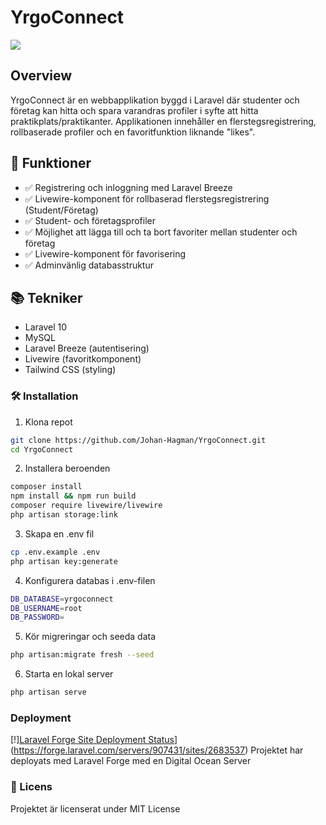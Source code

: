 # YrgoConnect

![](https://media0.giphy.com/media/v1.Y2lkPTc5MGI3NjExbWdiYW51anhuamF3enRwM3c5N3lucnA0dzVycHdtZXQxYWYzZm5xNyZlcD12MV9pbnRlcm5hbF9naWZfYnlfaWQmY3Q9Zw/lJqkyOEt8OtpQls9F7/giphy.gif)

## Overview
YrgoConnect är en webbapplikation byggd i Laravel där studenter och företag kan hitta och spara varandras profiler i syfte att hitta praktikplats/praktikanter. Applikationen innehåller en flerstegsregistrering, rollbaserade profiler och en favoritfunktion liknande "likes".

## 🚀 Funktioner
- ✅ Registrering och inloggning med Laravel Breeze
- ✅ Livewire-komponent för rollbaserad flerstegsregistrering (Student/Företag)
- ✅ Student- och företagsprofiler
- ✅ Möjlighet att lägga till och ta bort favoriter mellan studenter och företag
- ✅ Livewire-komponent för favorisering
- ✅ Adminvänlig databasstruktur

## 📚 Tekniker
- Laravel 10
- MySQL
- Laravel Breeze (autentisering)
- Livewire (favoritkomponent)
- Tailwind CSS (styling)

### 🛠️ Installation
1. Klona repot
```bash
git clone https://github.com/Johan-Hagman/YrgoConnect.git
cd YrgoConnect
```
   
2. Installera beroenden
```bash
composer install
npm install && npm run build
composer require livewire/livewire
php artisan storage:link
```

3. Skapa en .env fil
```bash
cp .env.example .env
php artisan key:generate
```
		
4. Konfigurera databas i .env-filen
```bash
DB_DATABASE=yrgoconnect
DB_USERNAME=root
DB_PASSWORD=
```

5. Kör migreringar och seeda data
```bash
php artisan:migrate fresh --seed
```

6. Starta en lokal server
```bash
php artisan serve
```

### Deployment
[!][Laravel Forge Site Deployment Status](https://img.shields.io/endpoint?url=https%3A%2F%2Fforge.laravel.com%2Fsite-badges%2F4034333c-60e9-46ac-87f7-8e1186e4d576&style=for-the-badge)](https://forge.laravel.com/servers/907431/sites/2683537)
Projektet har deployats med Laravel Forge med en Digital Ocean Server

### 📜 Licens
Projektet är licenserat under MIT License
